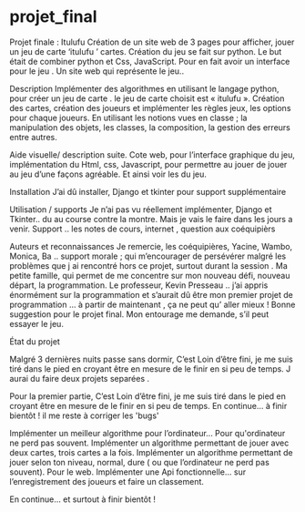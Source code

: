 # projet_final
 
Projet finale : Itulufu
Création de un site web de 3 pages pour afficher, jouer un jeu de carte ‘itulufu ’ cartes.
Création du jeu se fait sur python. Le but était de combiner python et Css, JavaScript. Pour en fait avoir un interface pour le jeu . Un site web qui représente le jeu..

Description
Implémenter des algorithmes  en utilisant le langage python,  pour créer  un jeu de carte . le jeu de carte choisit est « itulufu ». Création des cartes, création des joueurs et implémenter les règles jeux, les options  pour chaque joueurs. En utilisant les notions vues en classe ; la manipulation des objets, les classes, la composition, la gestion des erreurs entre autres. 

Aide visuelle/ description suite.
Cote web, pour l’interface graphique du jeu, implémentation du Html, css, Javascript, pour permettre au jouer de jouer au jeu d’une façons agréable. Et ainsi voir les du jeu.

Installation
J’ai dû installer, Django et tkinter pour support supplémentaire 

Utilisation / supports
Je n’ai pas vu réellement implémenter, Django et Tkinter.. du au course contre la montre. Mais je vais le faire dans les jours a venir.
Support .. les notes de cours, internet , question aux coéquipièrs

Auteurs et reconnaissances
Je remercie, les coéquipières, Yacine, Wambo, Monica, Ba ..  support morale ;   qui m’encourager de persévérer malgré les problèmes que j ai rencontré hors ce projet, surtout durant la session . Ma petite famille, qui permet de me concentre sur mon nouveau défi, nouveau départ, la programmation.   Le professeur, Kevin Presseau .. j’ai appris énormément sur la programmation et s’aurait dû être mon premier projet de programmation ... à partir de maintenant , ça ne peut qu’ aller mieux !
 Bonne suggestion pour le projet final. Mon entourage me demande, s’il peut essayer le jeu.


État du projet

Malgré 3 dernières nuits passe sans dormir, 
C’est Loin d’être fini, je me suis tiré dans le pied en croyant être en mesure de le finir en si peu de temps. J aurai du faire deux projets separées . 

Pour la  premier partie, C’est Loin d’être fini, je me suis tiré dans le pied en croyant être en mesure de le finir en si peu de temps. En continue… à finir bientôt !
il me reste à corriger les 'bugs'


Implémenter un meilleur algorithme pour l’ordinateur... Pour qu'ordinateur ne perd pas souvent.
Implémenter un algorithme permettant de jouer avec deux cartes, trois cartes a la fois.
Implémenter un algorithme permettant de jouer selon ton niveau, normal, dure ( ou que l’ordinateur ne perd pas souvent).
Pour le web. Implémenter une Api fonctionnelle… sur l’enregistrement des joueurs et faire un classement.





En continue… et surtout à finir bientôt !

